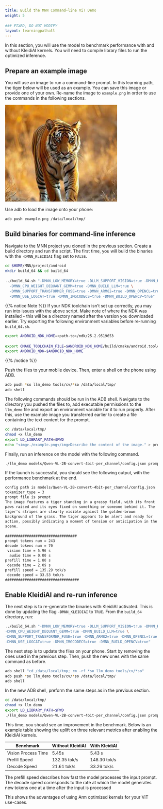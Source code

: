 ```yaml
---
title: Build the MNN Command-line ViT Demo
weight: 5

### FIXED, DO NOT MODIFY
layout: learningpathall
---
```


In this section, you will use the model to benchmark performance with and without KleidiAI kernels. You will need to compile library files to run the optimized inference.

## Prepare an example image

You will use an image to run a command-line prompt. In this learning path, the tiger below will be used as an example. You can save this image or provide one of your own. Re-name the image to `example.png` in order to use the commands in the following sections.

![example image](example.png)

Use adb to load the image onto your phone:

```bash
adb push example.png /data/local/tmp/
```

## Build binaries for command-line inference

Navigate to the MNN project you cloned in the previous section. Create a build directory and run the script. The first time, you will build the binaries with the `-DMNN_KLEIDIAI` flag set to `FALSE`.

```bash
cd $HOME/MNN/project/android
mkdir build_64 && cd build_64

../build_64.sh "-DMNN_LOW_MEMORY=true -DLLM_SUPPORT_VISION=true -DMNN_KLEIDIAI=FALSE  \
  -DMNN_CPU_WEIGHT_DEQUANT_GEMM=true -DMNN_BUILD_LLM=true \
  -DMNN_SUPPORT_TRANSFORMER_FUSE=true -DMNN_ARM82=true -DMNN_OPENCL=true \
  -DMNN_USE_LOGCAT=true -DMNN_IMGCODECS=true -DMNN_BUILD_OPENCV=true"
```
{{% notice Note %}}
If your NDK toolchain isn't set up correctly, you may run into issues with the above script. Make note of where the NDK was installed - this will be a directory named after the version you downloaded earlier. Try exporting the following environment variables before re-running `build_64.sh`.

```bash
export ANDROID_NDK_HOME=<path-to>/ndk/25.2.9519653

export CMAKE_TOOLCHAIN_FILE=$ANDROID_NDK_HOME/build/cmake/android.toolchain.cmake
export ANDROID_NDK=$ANDROID_NDK_HOME
```
{{% /notice %}}

Push the files to your mobile device. Then, enter a shell on the phone using ADB.

```bash
adb push *so llm_demo tools/cv/*so /data/local/tmp/
adb shell
```

The following commands should be run in the ADB shell. Navigate to the directory you pushed the files to, add executable permissions to the `llm_demo` file and export an environment variable for it to run properly. After this, use the example image you transferred earlier to create a file containing the text content for the prompt.

```bash
cd /data/local/tmp/
chmod +x llm_demo
export LD_LIBRARY_PATH=$PWD
echo "<img>./example.png</img>Describe the content of the image." > prompt
```

Finally, run an inference on the model with the following command.

```bash
./llm_demo models/Qwen-VL-2B-convert-4bit-per_channel/config.json prompt
```

If the launch is successful, you should see the following output, with the performance benchmark at the end.

```output
config path is models/Qwen-VL-2B-convert-4bit-per_channel/config.json
tokenizer_type = 3
prompt file is prompt
The image features a tiger standing in a grassy field, with its front paws raised and its eyes fixed on something or someone behind it. The tiger's stripes are clearly visible against the golden-brown background of the grass. The tiger appears to be alert and ready for action, possibly indicating a moment of tension or anticipation in the scene.

#################################
prompt tokens num = 243
decode tokens num = 70
 vision time = 5.96 s
  audio time = 0.00 s
prefill time = 1.80 s
 decode time = 2.09 s
prefill speed = 135.29 tok/s
 decode speed = 33.53 tok/s
##################################
```

## Enable KleidiAI and re-run inference

The next step is to re-generate the binaries with KleidiAI activated. This is done by updating the flag `-DMNN_KLEIDIAI` to `TRUE`. From the `build_64` directory, run:
```bash
../build_64.sh "-DMNN_LOW_MEMORY=true -DLLM_SUPPORT_VISION=true -DMNN_KLEIDIAI=TRUE \
-DMNN_CPU_WEIGHT_DEQUANT_GEMM=true -DMNN_BUILD_LLM=true \
-DMNN_SUPPORT_TRANSFORMER_FUSE=true -DMNN_ARM82=true -DMNN_OPENCL=true \
-DMNN_USE_LOGCAT=true -DMNN_IMGCODECS=true -DMNN_BUILD_OPENCV=true"
```

The next step is to update the files on your phone. Start by removing the ones used in the previous step. Then, push the new ones with the same command as before.

```bash
adb shell "cd /data/local/tmp; rm -rf *so llm_demo tools/cv/*so"
adb push *so llm_demo tools/cv/*so /data/local/tmp/
adb shell
```

In the new ADB shell, preform the same steps as in the previous section.

```bash
cd /data/local/tmp/
chmod +x llm_demo
export LD_LIBRARY_PATH=$PWD
./llm_demo models/Qwen-VL-2B-convert-4bit-per_channel/config.json prompt
```

This time, you should see an improvement in the benchmark. Below is an example table showing the uplift on three relevant metrics after enabling the KleidiAI kernels.

| Benchmark           | Without KleidiAI | With KleidiAI |
|---------------------|------------------|---------------|
| Vision Process Time | 5.45s            | 5.43 s        |
| Prefill Speed       | 132.35 tok/s     | 148.30 tok/s  |
| Decode Speed        | 21.61 tok/s      | 33.26 tok/s   |

The prefill speed describes how fast the model processes the input prompt. The decode speed corresponds to the rate at which the model generates new tokens one at a time after the input is processed

This shows the advantages of using Arm optimized kernels for your ViT use-cases.